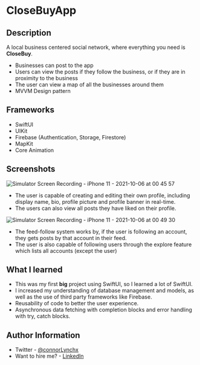 # CloseBuyApp

## Description
A local business centered social network, where everything you need is <strong>CloseBuy</strong>.
- Businesses can post to the app
- Users can view the posts if they follow the business, or if they are in proximity to the business
- The user can view a map of all the businesses around them
- MVVM Design pattern

## Frameworks
- SwiftUI
- UIKit
- Firebase (Authentication, Storage, Firestore)
- MapKit
- Core Animation


## Screenshots
![Simulator Screen Recording - iPhone 11 - 2021-10-06 at 00 45 57](https://user-images.githubusercontent.com/91622555/136117855-e97822fc-8136-4caa-8470-098f9d73b587.gif)

- The user is capable of creating and editing their own profile, including display name, bio, profile picture and profile banner in real-time.
- The users can also view all posts they have liked on their profile.

![Simulator Screen Recording - iPhone 11 - 2021-10-06 at 00 49 30](https://user-images.githubusercontent.com/91622555/136118391-2a25d437-549a-40d1-9f6c-320f3f5951e9.gif)
- The feed-follow system works by, if the user is following an account, they gets posts by that account in their feed. 
- The user is also capable of following users through the explore feature which lists all accounts (except the user)

## What I learned
- This was my first <b>big</b> project using SwiftUI, so I learned a lot of SwiftUI.
- I increased my understanding of database management and models, as well as the use of third party frameworks like Firebase.
- Reusability of code to better the user experience.
- Asynchronous data fetching with completion blocks and error handling with try, catch blocks.

## Author Information
- Twitter - [@connorLynchx](https://twitter.com/connorlynchx "Twitter")
- Want to hire me? - [LinkedIn](https://www.linkedin.com/in/connor-lynch-153559171/ "LinkedIn")
